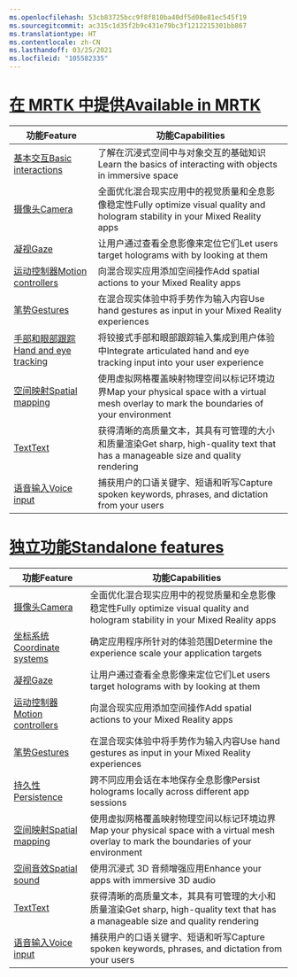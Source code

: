 ```yaml
---
ms.openlocfilehash: 53cb83725bcc9f8f810ba40df5d08e81ec545f19
ms.sourcegitcommit: ac315c1d35f2b9c431e79bc3f1212215301bb867
ms.translationtype: HT
ms.contentlocale: zh-CN
ms.lasthandoff: 03/25/2021
ms.locfileid: "105582335"
---
```

# <a name="available-in-mrtk"></a>[<span data-ttu-id="0ed54-101">在 MRTK 中提供</span><span class="sxs-lookup"><span data-stu-id="0ed54-101">Available in MRTK</span></span>](#tab/mrtk)

|  <span data-ttu-id="0ed54-102">功能</span><span class="sxs-lookup"><span data-stu-id="0ed54-102">Feature</span></span>  |  <span data-ttu-id="0ed54-103">功能</span><span class="sxs-lookup"><span data-stu-id="0ed54-103">Capabilities</span></span>  |
| --- | --- |
| [<span data-ttu-id="0ed54-104">基本交互</span><span class="sxs-lookup"><span data-stu-id="0ed54-104">Basic interactions</span></span>](../../out-of-scope/mrtk-101.md) | <span data-ttu-id="0ed54-105">了解在沉浸式空间中与对象交互的基础知识</span><span class="sxs-lookup"><span data-stu-id="0ed54-105">Learn the basics of interacting with objects in immersive space</span></span> |
| [<span data-ttu-id="0ed54-106">摄像头</span><span class="sxs-lookup"><span data-stu-id="0ed54-106">Camera</span></span>](../unity/camera-in-unity.md) | <span data-ttu-id="0ed54-107">全面优化混合现实应用中的视觉质量和全息影像稳定性</span><span class="sxs-lookup"><span data-stu-id="0ed54-107">Fully optimize visual quality and hologram stability in your Mixed Reality apps</span></span> |
| [<span data-ttu-id="0ed54-108">凝视</span><span class="sxs-lookup"><span data-stu-id="0ed54-108">Gaze</span></span>](../unity/gaze-in-unity.md) | <span data-ttu-id="0ed54-109">让用户通过查看全息影像来定位它们</span><span class="sxs-lookup"><span data-stu-id="0ed54-109">Let users target holograms with by looking at them</span></span> |
| [<span data-ttu-id="0ed54-110">运动控制器</span><span class="sxs-lookup"><span data-stu-id="0ed54-110">Motion controllers</span></span>](../unity/motion-controllers-in-unity.md) | <span data-ttu-id="0ed54-111">向混合现实应用添加空间操作</span><span class="sxs-lookup"><span data-stu-id="0ed54-111">Add spatial actions to your Mixed Reality apps</span></span> |
| [<span data-ttu-id="0ed54-112">笔势</span><span class="sxs-lookup"><span data-stu-id="0ed54-112">Gestures</span></span>](../unity/gestures-in-unity.md) | <span data-ttu-id="0ed54-113">在混合现实体验中将手势作为输入内容</span><span class="sxs-lookup"><span data-stu-id="0ed54-113">Use hand gestures as input in your Mixed Reality experiences</span></span> |
| [<span data-ttu-id="0ed54-114">手部和眼部跟踪</span><span class="sxs-lookup"><span data-stu-id="0ed54-114">Hand and eye tracking</span></span>](../unity/hand-eye-in-unity.md) | <span data-ttu-id="0ed54-115">将铰接式手部和眼部跟踪输入集成到用户体验中</span><span class="sxs-lookup"><span data-stu-id="0ed54-115">Integrate articulated hand and eye tracking input into your user experience</span></span> |
| [<span data-ttu-id="0ed54-116">空间映射</span><span class="sxs-lookup"><span data-stu-id="0ed54-116">Spatial mapping</span></span>](../unity/spatial-mapping-in-unity.md) | <span data-ttu-id="0ed54-117">使用虚拟网格覆盖映射物理空间以标记环境边界</span><span class="sxs-lookup"><span data-stu-id="0ed54-117">Map your physical space with a virtual mesh overlay to mark the boundaries of your environment</span></span> |
| [<span data-ttu-id="0ed54-118">Text</span><span class="sxs-lookup"><span data-stu-id="0ed54-118">Text</span></span>](../unity/text-in-unity.md) | <span data-ttu-id="0ed54-119">获得清晰的高质量文本，其具有可管理的大小和质量渲染</span><span class="sxs-lookup"><span data-stu-id="0ed54-119">Get sharp, high-quality text that has a manageable size and quality rendering</span></span> |
| [<span data-ttu-id="0ed54-120">语音输入</span><span class="sxs-lookup"><span data-stu-id="0ed54-120">Voice input</span></span>](../unity/voice-input-in-unity.md) | <span data-ttu-id="0ed54-121">捕获用户的口语关键字、短语和听写</span><span class="sxs-lookup"><span data-stu-id="0ed54-121">Capture spoken keywords, phrases, and dictation from your users</span></span>|

# <a name="standalone-features"></a>[<span data-ttu-id="0ed54-122">独立功能</span><span class="sxs-lookup"><span data-stu-id="0ed54-122">Standalone features</span></span>](#tab/standalone)

|  <span data-ttu-id="0ed54-123">功能</span><span class="sxs-lookup"><span data-stu-id="0ed54-123">Feature</span></span>  |  <span data-ttu-id="0ed54-124">功能</span><span class="sxs-lookup"><span data-stu-id="0ed54-124">Capabilities</span></span>  |
| --- | --- |
| [<span data-ttu-id="0ed54-125">摄像头</span><span class="sxs-lookup"><span data-stu-id="0ed54-125">Camera</span></span>](../unity/camera-in-unity.md) | <span data-ttu-id="0ed54-126">全面优化混合现实应用中的视觉质量和全息影像稳定性</span><span class="sxs-lookup"><span data-stu-id="0ed54-126">Fully optimize visual quality and hologram stability in your Mixed Reality apps</span></span> |
| [<span data-ttu-id="0ed54-127">坐标系统</span><span class="sxs-lookup"><span data-stu-id="0ed54-127">Coordinate systems</span></span>](../unity/coordinate-systems-in-unity.md) | <span data-ttu-id="0ed54-128">确定应用程序所针对的体验范围</span><span class="sxs-lookup"><span data-stu-id="0ed54-128">Determine the experience scale your application targets</span></span> |
| [<span data-ttu-id="0ed54-129">凝视</span><span class="sxs-lookup"><span data-stu-id="0ed54-129">Gaze</span></span>](../unity/gaze-in-unity.md) | <span data-ttu-id="0ed54-130">让用户通过查看全息影像来定位它们</span><span class="sxs-lookup"><span data-stu-id="0ed54-130">Let users target holograms with by looking at them</span></span> |
| [<span data-ttu-id="0ed54-131">运动控制器</span><span class="sxs-lookup"><span data-stu-id="0ed54-131">Motion controllers</span></span>](../unity/motion-controllers-in-unity.md) | <span data-ttu-id="0ed54-132">向混合现实应用添加空间操作</span><span class="sxs-lookup"><span data-stu-id="0ed54-132">Add spatial actions to your Mixed Reality apps</span></span> |
| [<span data-ttu-id="0ed54-133">笔势</span><span class="sxs-lookup"><span data-stu-id="0ed54-133">Gestures</span></span>](../unity/gestures-in-unity.md) | <span data-ttu-id="0ed54-134">在混合现实体验中将手势作为输入内容</span><span class="sxs-lookup"><span data-stu-id="0ed54-134">Use hand gestures as input in your Mixed Reality experiences</span></span> |
| [<span data-ttu-id="0ed54-135">持久性</span><span class="sxs-lookup"><span data-stu-id="0ed54-135">Persistence</span></span>](../unity/persistence-in-unity.md) | <span data-ttu-id="0ed54-136">跨不同应用会话在本地保存全息影像</span><span class="sxs-lookup"><span data-stu-id="0ed54-136">Persist holograms locally across different app sessions</span></span> |
| [<span data-ttu-id="0ed54-137">空间映射</span><span class="sxs-lookup"><span data-stu-id="0ed54-137">Spatial mapping</span></span>](../unity/spatial-mapping-in-unity.md) | <span data-ttu-id="0ed54-138">使用虚拟网格覆盖映射物理空间以标记环境边界</span><span class="sxs-lookup"><span data-stu-id="0ed54-138">Map your physical space with a virtual mesh overlay to mark the boundaries of your environment</span></span> |
| [<span data-ttu-id="0ed54-139">空间音效</span><span class="sxs-lookup"><span data-stu-id="0ed54-139">Spatial sound</span></span>](../unity/spatial-sound-in-unity.md) | <span data-ttu-id="0ed54-140">使用沉浸式 3D 音频增强应用</span><span class="sxs-lookup"><span data-stu-id="0ed54-140">Enhance your apps with immersive 3D audio</span></span> |
| [<span data-ttu-id="0ed54-141">Text</span><span class="sxs-lookup"><span data-stu-id="0ed54-141">Text</span></span>](../unity/text-in-unity.md) | <span data-ttu-id="0ed54-142">获得清晰的高质量文本，其具有可管理的大小和质量渲染</span><span class="sxs-lookup"><span data-stu-id="0ed54-142">Get sharp, high-quality text that has a manageable size and quality rendering</span></span> |
| [<span data-ttu-id="0ed54-143">语音输入</span><span class="sxs-lookup"><span data-stu-id="0ed54-143">Voice input</span></span>](../unity/voice-input-in-unity.md) | <span data-ttu-id="0ed54-144">捕获用户的口语关键字、短语和听写</span><span class="sxs-lookup"><span data-stu-id="0ed54-144">Capture spoken keywords, phrases, and dictation from your users</span></span>|